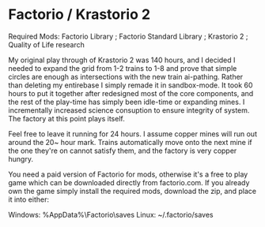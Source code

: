 # Factorio / Krastorio 2

Required Mods:
  Factorio Library ; 
  Factorio Standard Library ;
  Krastorio 2 ; 
  Quality of Life research 
 
  My original play through of Krastorio 2 was 140 hours, and I decided I needed to expand the grid from 1-2 trains to 1-8 and prove that simple circles are enough as intersections with the new train ai-pathing. Rather than deleting my entirebase I simply remade it in sandbox-mode.
  It took 60 hours to put it together after redesigned most of the core components, and the rest of the play-time has simply been idle-time or expanding mines. I incrementally increased science consuption to ensure integrity of system. The factory at this point plays itself.
  
  Feel free to leave it running for 24 hours. I assume copper mines will run out around the 20~ hour mark. Trains automatically move onto the next mine if the one they're on cannot satisfy them, and the factory is very copper hungry.

  You need a paid version of Factorio for mods, otherwise it's a free to play game which can be downloaded directly from factorio.com. If you already own the game simply install the required mods, download the zip, and place it into either: 
  
  Windows:
%AppData%\Factorio\saves
  Linux:
~/.factorio/saves
